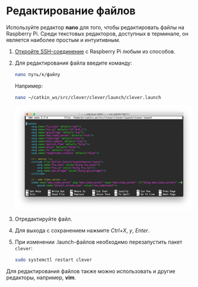 # Редактирование файлов

Используйте редактор **nano** для того, чтобы редактировать файлы на Raspberry Pi. Среди текстовых редакторов, доступных в терминале, он является наиболее простым и интуитивным.

1. [Откройте SSH-соединение](ssh.md) с Raspberry Pi любым из способов.
2. Для редактирования файла введите команду:

   ```bash
   nano путь/к/файлу
   ```

   Например:

   ```bash
   nano ~/catkin_ws/src/clever/clever/launch/clever.launch
   ```

   <img src="../assets/nano.png" alt="Редактирование файла в nano" data-action="zoom">
3. Отредактируйте файл.
4. Для выхода с сохранением нажмите *Ctrl+X*, *y*, *Enter*.
5. При изменении .launch-файлов необходимо перезапустить пакет `clever`:

   ```bash
   sudo systemctl restart clever
   ```

Для редактирования файлов также можно использовать и другие редакторы, например, **vim**.

